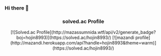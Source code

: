 ### Hi there 👋

<div align = "center">
 
 <h3>solved.ac Profile</h3>
 [![Solved.ac Profile](http://mazassumnida.wtf/api/v2/generate_badge?boj=hojin8993)](https://solved.ac/hojin8993/)
 [![mazandi profile](http://mazandi.herokuapp.com/api?handle=hojin8993&theme=warm)](https://solved.ac/hojin8993/)
</div>     
<!--
**yarenana/yarenana** is a ✨ _special_ ✨ repository because its `README.md` (this file) appears on your GitHub profile.

Here are some ideas to get you started:

- 🔭 I’m currently working on ...
- 🌱 I’m currently learning ...
- 👯 I’m looking to collaborate on ...
- 🤔 I’m looking for help with ...
- 💬 Ask me about ...
- 📫 How to reach me: ...
- 😄 Pronouns: ...
- ⚡ Fun fact: ...
-->
